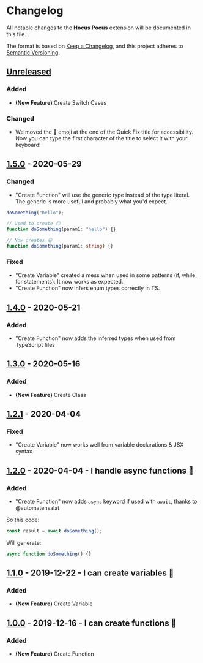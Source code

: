 # Changelog

All notable changes to the **Hocus Pocus** extension will be documented in this file.

The format is based on [Keep a Changelog](https://keepachangelog.com/en/1.0.0/),
and this project adheres to [Semantic Versioning](https://semver.org/spec/v2.0.0.html).

## [Unreleased]

### Added

- **(New Feature)** Create Switch Cases

### Changed

- We moved the 🔮 emoji at the end of the Quick Fix title for accessibility. Now you can type the first character of the title to select it with your keyboard!

## [1.5.0] - 2020-05-29

### Changed

- "Create Function" will use the generic type instead of the type literal. The generic is more useful and probably what you'd expect.

```ts
doSomething("hello");

// Used to create 😐
function doSomething(param1: "hello") {}

// Now creates 😃
function doSomething(param1: string) {}
```

### Fixed

- "Create Variable" created a mess when used in some patterns (if, while, for statements). It now works as expected.
- "Create Function" now infers enum types correctly in TS.

## [1.4.0] - 2020-05-21

### Added

- "Create Function" now adds the inferred types when used from TypeScript files

## [1.3.0] - 2020-05-16

### Added

- **(New Feature)** Create Class

## [1.2.1] - 2020-04-04

### Fixed

- "Create Variable" now works well from variable declarations & JSX syntax

## [1.2.0] - 2020-04-04 - I handle async functions 🔮

### Added

- "Create Function" now adds `async` keyword if used with `await`, thanks to @automatensalat

So this code:

```js
const result = await doSomething();
```

Will generate:

```js
async function doSomething() {}
```

## [1.1.0] - 2019-12-22 - I can create variables 🔮

### Added

- **(New Feature)** Create Variable

## [1.0.0] - 2019-12-16 - I can create functions 🔮

### Added

- **(New Feature)** Create Function

<!-- Links -->

[unreleased]: https://github.com/nicoespeon/hocus-pocus/compare/1.5.0...HEAD
[1.5.0]: https://github.com/nicoespeon/hocus-pocus/compare/1.4.0...1.5.0
[1.4.0]: https://github.com/nicoespeon/hocus-pocus/compare/1.3.0...1.4.0
[1.3.0]: https://github.com/nicoespeon/hocus-pocus/compare/1.2.1...1.3.0
[1.2.1]: https://github.com/nicoespeon/hocus-pocus/compare/1.2.0...1.2.1
[1.2.0]: https://github.com/nicoespeon/hocus-pocus/compare/1.1.0...1.2.0
[1.1.0]: https://github.com/nicoespeon/hocus-pocus/compare/1.0.0...1.1.0
[1.0.0]: https://github.com/nicoespeon/hocus-pocus/compare/5b3d351042d09ea26486598158069bce37b474b7...1.0.0
